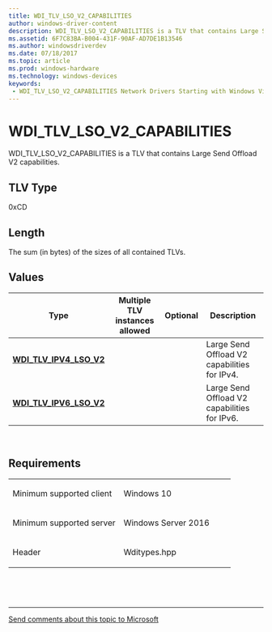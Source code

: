 ```yaml
---
title: WDI_TLV_LSO_V2_CAPABILITIES
author: windows-driver-content
description: WDI_TLV_LSO_V2_CAPABILITIES is a TLV that contains Large Send Offload V2 capabilities.
ms.assetid: 6F7C83BA-B004-431F-90AF-AD7DE1B13546
ms.author: windowsdriverdev 
ms.date: 07/18/2017 
ms.topic: article 
ms.prod: windows-hardware 
ms.technology: windows-devices 
keywords:
 - WDI_TLV_LSO_V2_CAPABILITIES Network Drivers Starting with Windows Vista
---
```


# WDI\_TLV\_LSO\_V2\_CAPABILITIES


WDI\_TLV\_LSO\_V2\_CAPABILITIES is a TLV that contains Large Send Offload V2 capabilities.

## TLV Type


0xCD

## Length


The sum (in bytes) of the sizes of all contained TLVs.

## Values


| Type                                                   | Multiple TLV instances allowed | Optional | Description                                  |
|--------------------------------------------------------|--------------------------------|----------|----------------------------------------------|
| [**WDI\_TLV\_IPV4\_LSO\_V2**](wdi-tlv-ipv4-lso-v2.md) |                                |          | Large Send Offload V2 capabilities for IPv4. |
| [**WDI\_TLV\_IPV6\_LSO\_V2**](wdi-tlv-ipv6-lso-v2.md) |                                |          | Large Send Offload V2 capabilities for IPv6. |

 

Requirements
------------

<table>
<colgroup>
<col width="50%" />
<col width="50%" />
</colgroup>
<tbody>
<tr class="odd">
<td><p>Minimum supported client</p></td>
<td><p>Windows 10</p></td>
</tr>
<tr class="even">
<td><p>Minimum supported server</p></td>
<td><p>Windows Server 2016</p></td>
</tr>
<tr class="odd">
<td><p>Header</p></td>
<td>Wditypes.hpp</td>
</tr>
</tbody>
</table>

 

 


--------------------
[Send comments about this topic to Microsoft](mailto:wsddocfb@microsoft.com?subject=Documentation%20feedback%20%5Bnetvista\netvista%5D:%20WDI_TLV_LSO_V2_CAPABILITIES%20%20RELEASE:%20%287/10/2017%29&body=%0A%0APRIVACY%20STATEMENT%0A%0AWe%20use%20your%20feedback%20to%20improve%20the%20documentation.%20We%20don't%20use%20your%20email%20address%20for%20any%20other%20purpose,%20and%20we'll%20remove%20your%20email%20address%20from%20our%20system%20after%20the%20issue%20that%20you're%20reporting%20is%20fixed.%20While%20we're%20working%20to%20fix%20this%20issue,%20we%20might%20send%20you%20an%20email%20message%20to%20ask%20for%20more%20info.%20Later,%20we%20might%20also%20send%20you%20an%20email%20message%20to%20let%20you%20know%20that%20we've%20addressed%20your%20feedback.%0A%0AFor%20more%20info%20about%20Microsoft's%20privacy%20policy,%20see%20http://privacy.microsoft.com/default.aspx. "Send comments about this topic to Microsoft")


